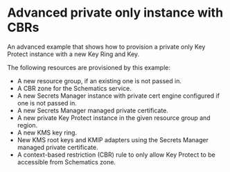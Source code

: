 # Advanced private only instance with CBRs

An advanced example that shows how to provision a private only Key Protect instance with a new Key Ring and Key.

The following resources are provisioned by this example:
 - A new resource group, if an existing one is not passed in.
 - A CBR zone for the Schematics service.
 - A new Secrets Manager instance with private cert engine configured if one is not passed in.
 - A new Secrets Manager managed private certificate.
 - A new private Key Protect instance in the given resource group and region.
 - A new KMS key ring.
 - New KMS root keys and KMIP adapters using the Secrets Manager managed private certificate.
 - A context-based restriction (CBR) rule to only allow Key Protect to be accessible from Schematics zone.
